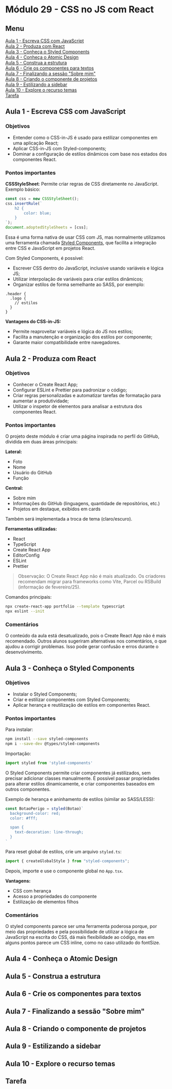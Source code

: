 # Módulo 29 - CSS no JS com React

## Menu

[Aula 1 - Escreva CSS com JavaScript](#aula-1---escreva-css-com-javascript)  
[Aula 2 - Produza com React](#aula-2---produza-com-react)  
[Aula 3 - Conheça o Styled Components ](#aula-3---conheça-o-styled-components)  
[Aula 4 - Conheça o Atomic Design](#aula-4---conheça-o-atomic-design)  
[Aula 5 - Construa a estrutura ](#aula-5---construa-a-estrutura)  
[Aula 6 - Crie os componentes para textos ](#aula-6---crie-os-componentes-para-textos)  
[Aula 7 - Finalizando a sessão "Sobre mim"](#aula-7---finalizando-a-sessão-sobre-mim)  
[Aula 8 - Criando o componente de projetos](#aula-8---criando-o-componente-de-projetos)  
[Aula 9 - Estilizando a sidebar](#aula-9---estilizando-a-sidebar)  
[Aula 10 - Explore o recurso temas](#aula-10---explore-o-recurso-temas)  
[Tarefa](#tarefa)

## Aula 1 - Escreva CSS com JavaScript

### Objetivos

- Entender como o CSS-in-JS é usado para estilizar componentes em uma aplicação React;
- Aplicar CSS-in-JS com Styled-components;
- Dominar a configuração de estilos dinâmicos com base nos estados dos componentes React.

### Pontos importantes

**CSSStyleSheet**: Permite criar regras de CSS diretamente no JavaScript. Exemplo básico:

```js
const css = new CSSStyleSheet();
css.insertRule(`
    h2 {
        color: blue;
    }
`);
document.adoptedStyleSheets = [css];
```

Essa é uma forma nativa de usar CSS com JS, mas normalmente utilizamos uma ferramenta chamada [Styled Components](https://styled-components.com/), que facilita a integração entre CSS e JavaScript em projetos React.

Com Styled Components, é possível:

- Escrever CSS dentro do JavaScript, inclusive usando variáveis e lógica JS;
- Utilizar interpolação de variáveis para criar estilos dinâmicos;
- Organizar estilos de forma semelhante ao SASS, por exemplo:

```less
.header {
  .logo {
    // estilos
  }
}
```

**Vantagens do CSS-in-JS:**

- Permite reaproveitar variáveis e lógica do JS nos estilos;
- Facilita a manutenção e organização dos estilos por componente;
- Garante maior compatibilidade entre navegadores.

## Aula 2 - Produza com React

### Objetivos

- Conhecer o Create React App;
- Configurar ESLint e Prettier para padronizar o código;
- Criar regras personalizadas e automatizar tarefas de formatação para aumentar a produtividade;
- Utilizar o inspetor de elementos para analisar a estrutura dos componentes React.

### Pontos importantes

O projeto deste módulo é criar uma página inspirada no perfil do GitHub, dividida em duas áreas principais:

**Lateral:**
- Foto
- Nome
- Usuário do GitHub
- Função

**Central:**
- Sobre mim
- Informações do GitHub (linguagens, quantidade de repositórios, etc.)
- Projetos em destaque, exibidos em cards

Também será implementada a troca de tema (claro/escuro).

**Ferramentas utilizadas:**
- React
- TypeScript
- Create React App
- EditorConfig
- ESLint
- Prettier

> Observação: O Create React App não é mais atualizado. Os criadores recomendam migrar para frameworks como Vite, Parcel ou RSBuild (informação de fevereiro/25).

Comandos principais:
```bash
npx create-react-app portfolio --template typescript
npx eslint --init
```

### Comentários

O conteúdo da aula está desatualizado, pois o Create React App não é mais recomendado. Outros alunos sugeriram alternativas nos comentários, o que ajudou a corrigir problemas. Isso pode gerar confusão e erros durante o desenvolvimento.

## Aula 3 - Conheça o Styled Components

### Objetivos

- Instalar o Styled Components;
- Criar e estilizar componentes com Styled Components;
- Aplicar herança e reutilização de estilos em componentes React.

### Pontos importantes

Para instalar:
```bash
npm install --save styled-components
npm i --save-dev @types/styled-components
```
Importação:
```js
import styled from 'styled-components'
```

O Styled Components permite criar componentes já estilizados, sem precisar adicionar classes manualmente. É possível passar propriedades para alterar estilos dinamicamente, e criar componentes baseados em outros componentes.

Exemplo de herança e aninhamento de estilos (similar ao SASS/LESS):
```js
const BotaoPerigo = styled(Botao)`
  background-color: red;
  color: #fff;

  span {
    text-decoration: line-through;
  }
`
```

Para reset global de estilos, crie um arquivo `styled.ts`:
```js
import { createGlobalStyle } from "styled-components";
```
Depois, importe e use o componente global no `App.tsx`.

**Vantagens:**
- CSS com herança
- Acesso a propriedades do componente
- Estilização de elementos filhos

### Comentários

O styled components parece ser uma ferramenta poderosa porque, por meio das propriedades e pela possibilidade de utilizar a lógica de JavaScript na escrita do CSS, dá mais flexibilidade ao código, mas em alguns pontos parece um CSS inline, como no caso utilizado do fontSize.

## Aula 4 - Conheça o Atomic Design

## Aula 5 - Construa a estrutura

## Aula 6 - Crie os componentes para textos

## Aula 7 - Finalizando a sessão "Sobre mim"

## Aula 8 - Criando o componente de projetos

## Aula 9 - Estilizando a sidebar

## Aula 10 - Explore o recurso temas

## Tarefa
